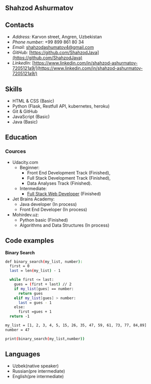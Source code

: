 ## Shahzod Ashurmatov

## Contacts
  - _Address:_ Karvon street, Angren, Uzbekistan
  - _Phone number:_ +99 899 861 80 34
  - _Email:_ [shahzodashumatov4@gmail.com](shahzodashumatov4@gmail.com)
  - _GitHub:_ [https://github.com/ShahzodJava](https://github.com/ShahzodJava)
  - _LinkedIn:_ [https://www.linkedin.com/in/shahzod-ashurmatov-7205121a9/](https://www.linkedin.com/in/shahzod-ashurmatov-7205121a9/)

## Skills
  - HTML & CSS (Basic)
  - Python (Flask, Restfull API, kubernetes, heroku)
  - Git & GitHub
  - JavaScript (Basic)
  - Java (Basic)
## Education
### Cources
  - Udacity.com
    - Beginner:
      - Front End Development Track (Finished),
      - Full Stack Development Track (Finished),
      - Data Analyses Track (Finished).
    - Intermediate:
      - [Full Stack Web Developer](https://graduation.udacity.com/confirm/G54PKPTM) (Finished)
  - Jet Brains Academy:
    - Java developer (In process)
    - Front End Developer (In process)
  - Mohirdev.uz:
    - Python basic (Finished)
    - Algorithms and Data Structures (In process)
## Code examples
  **Binary Search**
```bash
def binary_search(my_list, number):
  first = 0
  last = len(my_list) - 1

  while first <= last:
    gues = (first + last) // 2
    if my_list[gues] == number:
      return gues
    elif my_list[gues] > number:
      last = gues - 1
    else:
      first =gues + 1
  return -1

my_list = [1, 2, 3, 4, 5, 15, 26, 35, 47, 59, 61, 73, 77, 84,89]
number = 47

print(binary_search(my_list,number))
```

## Languages

  - Uzbek(native speaker)
  - Russian(pre intermediate)
  - English(pre intermediate)
